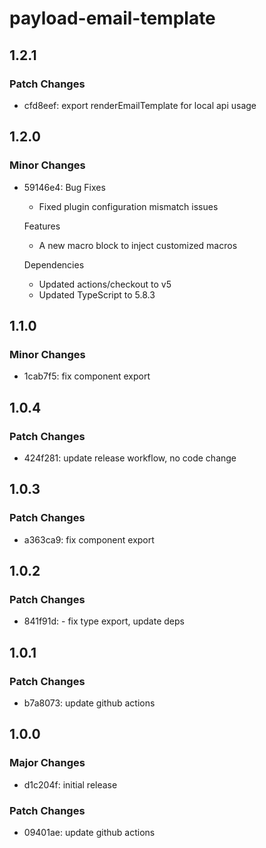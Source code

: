 # payload-email-template

## 1.2.1

### Patch Changes

- cfd8eef: export renderEmailTemplate for local api usage

## 1.2.0

### Minor Changes

- 59146e4: Bug Fixes
  - Fixed plugin configuration mismatch issues

  Features
  - A new macro block to inject customized macros

  Dependencies
  - Updated actions/checkout to v5
  - Updated TypeScript to 5.8.3

## 1.1.0

### Minor Changes

- 1cab7f5: fix component export

## 1.0.4

### Patch Changes

- 424f281: update release workflow, no code change

## 1.0.3

### Patch Changes

- a363ca9: fix component export

## 1.0.2

### Patch Changes

- 841f91d: - fix type export, update deps

## 1.0.1

### Patch Changes

- b7a8073: update github actions

## 1.0.0

### Major Changes

- d1c204f: initial release

### Patch Changes

- 09401ae: update github actions

